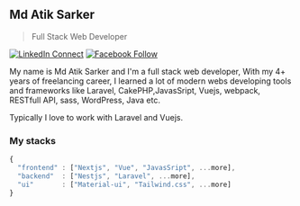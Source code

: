 ## Md Atik Sarker 

> Full Stack Web Developer <br/>

[![LinkedIn Connect](https://img.shields.io/badge/%20-Connect-black?color=14171A&labelColor=212121&logo=linkedin&logoColor=ffffff)](https://www.linkedin.com/in/atik-sarker/)   [![Facebook Follow](https://img.shields.io/badge/%20-Connect-black?color=14171A&labelColor=1976d2&logo=facebook&logoColor=ffffff)](https://www.facebook.com/AtikSarker69)

My name is Md Atik Sarker and I'm a full stack web developer, With my 4+ years of freelancing career, I learned a lot of modern webs developing tools and frameworks like Laravel, CakePHP,JavasSript, Vuejs, webpack, RESTfull API, sass, WordPress, Java etc.

Typically I love to work with Laravel and Vuejs.


### My stacks

```js
{
  "frontend" : ["Nextjs", "Vue", "JavasSript", ...more],
  "backend"  : ["Nestjs", "Laravel", ...more],
  "ui"       : ["Material-ui", "Tailwind.css", ...more]
}
```

